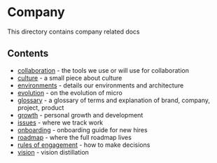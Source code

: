 # Company

This directory contains company related docs

## Contents

- [collaboration](collaboration.md) - the tools we use or will use for collaboration
- [culture](culture.md) - a small piece about culture
- [environments](environments.md) - details our environments and architecture
- [evolution](evolution.md) - on the evolution of micro
- [glossary](../glossary.md) - a glossary of terms and explanation of brand, company, project, product
- [growth](growth.md) - personal growth and development
- [issues](https://github.com/micro/development/issues) - where we track work
- [onboarding](onboarding.md) - onboarding guide for new hires
- [roadmap](../roadmap) - where the full roadmap lives
- [rules of engagement](rules-of-engagement.md) - how to make decisions
- [vision](vision.md) - vision distillation
